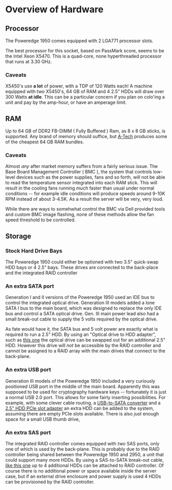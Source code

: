 # Overview of Hardware

## Processor

The Poweredge 1950 comes equipped with 2 LGA771 processor slots.

The best processor for this socket, based on PassMark score, seems to be the Intel Xeon X5470.
This is a quad-core, none hyperthreaded processor that runs at 3.30 GHz.

### Caveats

X5450's use **a lot** of power, with a TDP of 120 Watts each! A machine
equipped with two X5450's, 64 GB of RAM and 4 2.5" HDDs will draw over 300 Watts
**at idle**. This can be a particular concern if you plan on colo'ing a unit
and pay by the amp-hour, or have an amperage limit.

## RAM

Up to 64 GB of DDR2 FB-DIMM ( Fully Buffered ) Ram, as 8 x 8 GB sticks, is supported. Any brand of memory
should suffice, but [A-Tech](https://www.amazon.com/gp/product/B00J8QK43A/)
produces some of the cheapest 64 GB RAM bundles.

### Caveats
Almost *any* after market memory suffers from a fairly serious issue. The
Base Board Management Controller ( BMC ), the system that controls low-level
devices such as the power supplies, fans and so forth, will not be able to read
the temperature sensor integrated into each RAM stick. This will result in the
cooling fans running *much* faster than usual under normal conditions
-- for example idle conditions will produce speeds around 9-10K RPM instead of about
3-4.5K.
As a result the server will be very, very loud.

While there are ways to somehwhat control the BMC via Dell provided tools and
custom BMC image flashing, none of these methods allow the fan speed
threshold to be controlled.

## Storage

### Stock Hard Drive Bays

The Poweredge 1950 could either be optioned with two 3.5" quick-swap HDD bays
or 4 2.5" bays. These drives are connected to the back-place and the integrated
RAID controller

### An extra SATA port

Generation I and II versions of the Poweredge 1950 used an IDE bus to control the
integrated optical drive. Generation III models added a lone SATA I bus to the
main board, which was designed to replace the only IDE bus and control a SATA
optical drive. Gen. III main power lead also had a small break-out cable to supply
the 5 volts required by the optical drive.

As fate would have it, the SATA bus
and 5 volt power are exactly what is required to run a 2.5" HDD. By using an
"Optical drive to HDD adapter", such as [this one](https://www.amazon.com/gp/product/B004XIU4T2/)
the optical drive can be swapped out for an additional 2.5" HDD. However this drive
will *not* be accessible by the RAID controller and cannot be assigned to a RAID
array with the main drives that connect to the back-plane.

### An extra USB port

Generation III models of the Poweredge 1950 included a very curiously positioned
USB port in the middle of the main board. Apparently this was supposed to be used
for cryptography hardware keys -- fortunately it is just a normal USB 2.0 port.
This allows for some fairly inserting possibilities. For example, with some clever
cable routing, a [USB-to-SATA converter](https://www.amazon.com/gp/product/B00HJZJI84/)
and a [2.5" HDD PCIe slot adapter](https://www.amazon.com/gp/product/B0080V73RE/) an
extra HDD can be added to the system, assuming there are empty PCIe slots available.
There is also *just* enough space for a small USB thumb drive,  

### An extra SAS port

The integrated RAID controller comes equipped with *two* SAS ports, only one of
which is used by the back-plane. This is probably due to the RAID controller being
shared between the Poweredge 1950 and 2950, a unit that could support many more
HDDs. By using a SAS-to-SATA break-out cable, [like this one](https://www.amazon.com/gp/product/B00S7KTUXS/) up to 4 additional HDDs can be
attached to RAID controller. Of course there is
no additional power or space available inside the server case, but if an external
drive enclosure and power supply is used 4 HDDs can be provisioned by the RAID controller.
